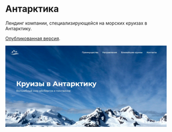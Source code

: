 # Антарктика

Лендинг компании, специализирующейся на морских круизах в Антарктику.

[Опубликованная версия](https://mikhailmanzik.github.io/antarctic/).

![Image of project «Antarctic»](https://github.com/MikhailManzik/antarctic/blob/master/antarctic.jpg)
